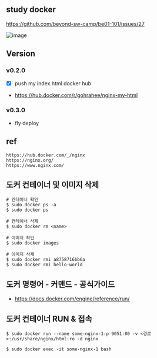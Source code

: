 ## study docker 
https://github.com/beyond-sw-camp/be01-101/issues/27

![image](https://github.com/raheego/docker-nginx/assets/54056684/72d175a6-cda7-434c-941f-337e60bc2795)

## Version
### v0.2.0
- [x] push my index.html docker hub
- https://hub.docker.com/r/gohrahee/nginx-my-html

### v0.3.0
- fly deploy


## ref
```
https://hub.docker.com/_/nginx
https://nginx.org/
https://www.nginx.com/
```

## 도커 컨테이너 및 이미지 삭제
```
# 컨테이너 확인
$ sudo docker ps -a
$ sudo docker ps

# 컨테이너 삭제
$ sudo docker rm <name>

# 이미지 확인
$ sudo docker images

# 이미지 삭제
$ sudo docker rmi a8758716bb6a
$ sudo docker rmi hello-world
```

## 도커 명령어 - 커맨드 - 공식가이드
- https://docs.docker.com/engine/reference/run/

## 도커 컨테이너 RUN & 접속
```
$ sudo docker run --name some-nginx-1-p 9051:80 -v <경로>:/usr/share/nginx/html:ro -d nginx

$ sudo docker exec -it some-nginx-1 bash
```
